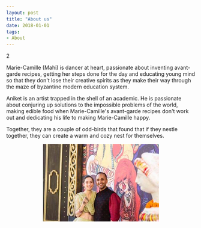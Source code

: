 ```yaml
---
layout: post
title: "About us"
date: 2018-01-01
tags: 
- About
---
```


2

Marie-Camille (Mahi) is dancer at heart, passionate about inventing avant-garde recipes, getting her steps done for the day and educating young mind so that they don't lose their creative spirits as they make their way through the maze of byzantine modern education system.

Aniket is an artist trapped in the shell of an academic. He is passionate about conjuring up solutions to the impossible problems of the world, making edible food when Marie-Camille's avant-garde recipes don't work out and dedicating his life to making Marie-Camille happy.

Together, they are a couple of odd-birds that found that if they nestle together, they can create a warm and cozy nest for themselves.


<p align="center">
  <img src="../pictures/manda2.jpg"><br>
</p>